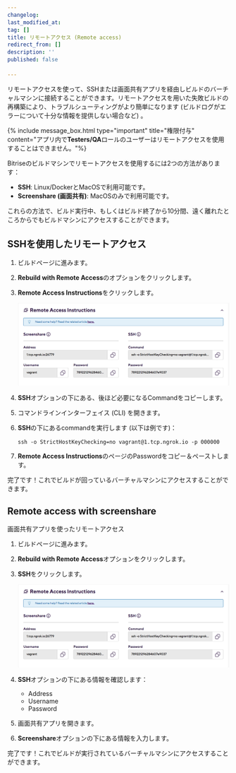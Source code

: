```yaml
---
changelog:
last_modified_at:
tag: []
title: リモートアクセス (Remote access)
redirect_from: []
description: ''
published: false

---
```

リモートアクセスを使って、SSHまたは画面共有アプリを経由しビルドのバーチャルマシンに接続することができます。リモートアクセスを用いた失敗ビルドの再構築により、トラブルシューティングがより簡単になります (ビルドログがエラーについて十分な情報を提供しない場合など) 。

{% include message_box.html type="important" title="権限付与" content="アプリ内で**Testers/QA**ロールのユーザーはリモートアクセスを使用することはできません。"%}

Bitriseのビルドマシンでリモートアクセスを使用するには2つの方法があります：

* **SSH**: Linux/DockerとMacOSで利用可能です。
* **Screenshare (画面共有)**: MacOSのみで利用可能です。

これらの方法で、ビルド実行中、もしくはビルド終了から10分間、遠く離れたところからでもビルドマシンにアクセスすることができます。

## SSHを使用したリモートアクセス

1. ビルドページに進みます。
2. **Rebuild with Remote Access**のオプションをクリックします。
3. **Remote Access Instructions**をクリックします。

   ![](/img/remote-access-instructions.png)
4. **SSH**オプションの下にある、後ほど必要になるCommandをコピーします。
5. コマンドラインインターフェイス (CLI) を開きます。
6. **SSH**の下にあるcommandを実行します (以下は例です)：

       ssh -o StrictHostKeyChecking=no vagrant@1.tcp.ngrok.io -p 000000
7. **Remote Access Instructions**のページのPasswordをコピー＆ペーストします。

完了です！これでビルドが回っているバーチャルマシンにアクセスすることができます。

## Remote access with screenshare  
画面共有アプリを使ったリモートアクセス

1. ビルドページに進みます。
2. **Rebuild with Remote Access**オプションをクリックします。
3. **SSH**をクリックします。

   ![](/img/remote-access-instructions.png)
4. **SSH**オプションの下にある情報を確認します：
   * Address
   * Username
   * Password
5. 画面共有アプリを開きます。
6. **Screenshare**オプションの下にある情報を入力します。

完了です！これでビルドが実行されているバーチャルマシンにアクセスすることができます。